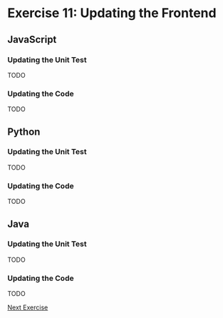 # Exercise 11: Updating the Frontend

## JavaScript

### Updating the Unit Test

TODO

### Updating the Code

TODO

## Python

### Updating the Unit Test

TODO

### Updating the Code

TODO

## Java

### Updating the Unit Test

TODO

### Updating the Code

TODO

[Next Exercise](./exercise12.md)

